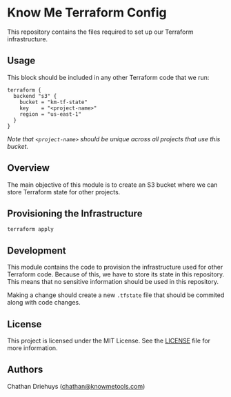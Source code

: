 # Know Me Terraform Config

This repository contains the files required to set up our Terraform infrastructure.


## Usage

This block should be included in any other Terraform code that we run:

```hcl
terraform {
  backend "s3" {
    bucket = "km-tf-state"
    key    = "<project-name>"
    region = "us-east-1"
  }
}
```

*Note that `<project-name>` should be unique across all projects that use this bucket.*


## Overview

The main objective of this module is to create an S3 bucket where we can store Terraform state for other projects.


## Provisioning the Infrastructure

```shell
terraform apply
```


## Development

This module contains the code to provision the infrastructure used for other Terraform code. Because of this, we have to store its state in this repository. This means that no sensitive information should be used in this repository.

Making a change should create a new `.tfstate` file that should be commited along with code changes.


## License

This project is licensed under the MIT License. See the [LICENSE](LICENSE) file for more information.


## Authors

Chathan Driehuys (chathan@knowmetools.com)

